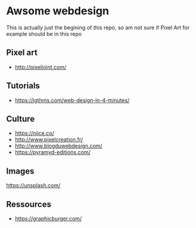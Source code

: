 # Awsome webdesign

This is actually just the begining of this repo, so am not sure if Pixel Art for example should be in this repo

Pixel art
---

- http://pixeljoint.com/

Tutorials
---

- https://jgthms.com/web-design-in-4-minutes/

Culture
---

- https://niice.co/
- http://www.pixelcreation.fr/
- http://www.blogduwebdesign.com/
- https://pyramyd-editions.com/

Images
---

https://unsplash.com/

Ressources
---

- https://graphicburger.com/

